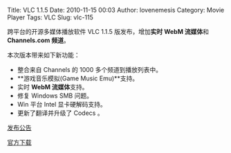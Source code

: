 Title: VLC 1.1.5
Date: 2010-11-15 00:03
Author: lovenemesis
Category: Movie Player
Tags: VLC
Slug: vlc-115

跨平台的开源多媒体播放软件 VLC 1.1.5 版发布，增加**实时 WebM 流媒体**和
**Channels.com 频道**。

本次版本带来如下新功能：

-   整合来自 Channels 的 1000 多个频道到播放列表中。
-   **游戏音乐模拟(Game Music Emu)**支持。
-   实时 **WebM 流媒体**支持。
-   修复 Windows SMB 问题。
-   Win 平台 Intel 显卡硬解码支持。
-   更新了翻译并升级了 Codecs 。

[发布公告](http://www.videolan.org/vlc/releases/1.1.5.html)

[官方下载](http://www.videolan.org/vlc/)
